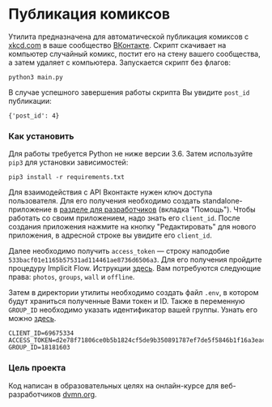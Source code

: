 # Публикация комиксов

Утилита предназначена для автоматической публикация комиксов с [xkcd.com](https://xkcd.com/) в ваше сообщество
[ВКонтакте](https://vk.com). Скрипт скачивает на компьютер случайный комикс, постит его на стену вашего сообщества,
а затем удаляет с компьютера. Запускается скрипт без флагов:
```editorconfig
python3 main.py
```
В случае успешного завершения работы скрипта Вы увидите `post_id` публикации:
```editorconfig
{'post_id': 4}
```

### Как установить

Для работы требуется Python не ниже версии 3.6.
Затем используйте `pip3`  для установки зависимостей:
```
pip3 install -r requirements.txt
```
Для взаимодействия с API Вконтакте нужен ключ доступа пользователя. Для его получения необходимо создать
standalone-приложение в [разделе для разработчиков](https://vk.com/dev) (вкладка "Помощь").
Чтобы работать со своим приложением, надо знать его `client_id`. После создания приложения нажмите на кнопку
"Редактировать" для нового приложения, в адресной строке вы увидите его `client_id`.

Далее необходимо получить `access_token` — строку наподобие `533bacf01e1165b57531ad114461ae8736d6506a3`.
Для его получения пройдите процедуру Implicit Flow. Иструкции [здесь](https://vk.com/dev/implicit_flow_user).
Вам потребуются следующие права: `photos`, `groups`, `wall` и `offline`.

Затем в директории утилиты необходимо создать файл `.env`, в котором будут храниться полученные Вами токен и ID.
Также в переменную `GROUP_ID` необходимо указать идентификатор вашей группы. Узнать его можно [здесь](http://regvk.com/id/).
```editorconfig
CLIENT_ID=69675334
ACCESS_TOKEN=d2e78f71806ce0b5b1824cf5de9b350891787ef7de5f5846b1f16a3eac9439f48e78b99ce96098768a5bc59
GROUP_ID=18181603
```

### Цель проекта

Код написан в образовательных целях на онлайн-курсе для веб-разработчиков [dvmn.org](https://dvmn.org/).